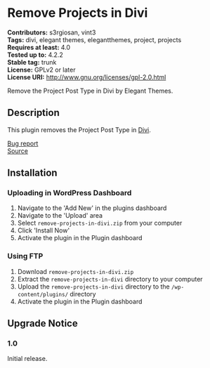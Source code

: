 # Remove Projects in Divi #
**Contributors:** s3rgiosan, vint3  
**Tags:** divi, elegant themes, elegantthemes, project, projects  
**Requires at least:** 4.0  
**Tested up to:** 4.2.2  
**Stable tag:** trunk  
**License:** GPLv2 or later  
**License URI:** http://www.gnu.org/licenses/gpl-2.0.html  

Remove the Project Post Type in Divi by Elegant Themes.

## Description ##

This plugin removes the Project Post Type in [Divi](http://www.elegantthemes.com/gallery/divi/).  

[Bug report](https://github.com/vint3creative/remove-projects-in-divi/issues)  
[Source](https://github.com/vint3creative/remove-projects-in-divi)  

## Installation ##

### Uploading in WordPress Dashboard ###

1. Navigate to the 'Add New' in the plugins dashboard
2. Navigate to the 'Upload' area
3. Select `remove-projects-in-divi.zip` from your computer
4. Click 'Install Now'
5. Activate the plugin in the Plugin dashboard

### Using FTP ###

1. Download `remove-projects-in-divi.zip`
2. Extract the `remove-projects-in-divi` directory to your computer
3. Upload the `remove-projects-in-divi` directory to the `/wp-content/plugins/` directory
4. Activate the plugin in the Plugin dashboard


## Upgrade Notice ##

### 1.0 ###
Initial release.  
